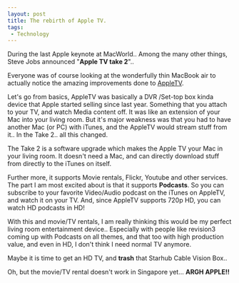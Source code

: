 ```yaml
---
layout: post
title: The rebirth of Apple TV.
tags:
 - Technology
---
```


During the last Apple keynote at MacWorld.. Among the many other things, Steve Jobs announced "**Apple TV take 2**"..

Everyone was of course looking at the wonderfully thin MacBook air to actually notice the amazing improvements done to [AppleTV][0].

Let's go from basics, AppleTV was basically a DVR /Set-top box kinda device that Apple started selling since last year. Something that you attach to your TV, and watch Media content off. It was like an extension of your Mac into your living room. But it's major weakness was that you had to have another Mac (or PC) with iTunes, and the AppleTV would stream stuff from it.. In the Take 2.. all this changed.

The Take 2 is a software upgrade which makes the Apple TV your Mac in your living room. It doesn't need a Mac, and can directly download stuff from directly to the iTunes on itself.

Further more, it supports Movie rentals, Flickr, Youtube and other services. The part I am most excited about is that it supports **Podcasts**. So you can subscribe to your favorite Video/Audio podcast on the iTunes on AppleTV, and watch it on your TV. And, since AppleTV supports 720p HD, you can watch HD podcasts in HD!

With this and movie/TV rentals, I am really thinking this would be my perfect living room entertainment device.. Especially with people like revision3 coming up with Podcasts on all themes, and that too with high production value, and even in HD, I don't think I need normal TV anymore.

Maybe it is time to get an HD TV, and **trash** that Starhub Cable Vision Box..

Oh, but the movie/TV rental doesn't work in Singapore yet... **ARGH APPLE!!**


[0]: http://www.apple.com/appletv
